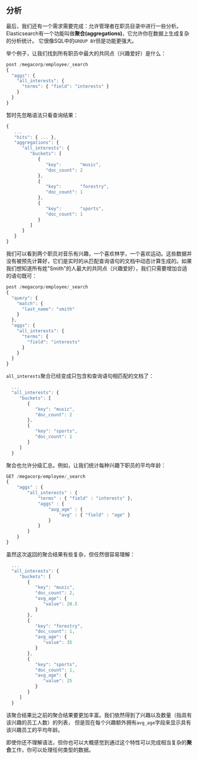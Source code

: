 ## 分析
最后，我们还有一个需求需要完成：允许管理者在职员目录中进行一些分析。
Elasticsearch有一个功能叫做**聚合(aggregations)**，它允许你在数据上生成复杂的分析统计。
它很像SQL中的`GROUP BY`但是功能更强大。

举个例子，让我们找到所有职员中最大的共同点（兴趣爱好）是什么：

```Javascript
post /megacorp/employee/_search
{
  "aggs": {
    "all_interests": {
      "terms": { "field": "interests" }
    }
  }
}
```

暂时先忽略语法只看查询结果：

```Javascript
{
   ...
   "hits": { ... },
   "aggregations": {
      "all_interests": {
         "buckets": [
            {
               "key":       "music",
               "doc_count": 2
            },
            {
               "key":       "forestry",
               "doc_count": 1
            },
            {
               "key":       "sports",
               "doc_count": 1
            }
         ]
      }
   }
}
```

我们可以看到两个职员对音乐有兴趣，一个喜欢林学，一个喜欢运动。这些数据并没有被预先计算好，它们是实时的从匹配查询语句的文档中动态计算生成的。如果我们想知道所有姓"Smith"的人最大的共同点（兴趣爱好），我们只需要增加合适的语句既可：

```Javascript
post /megacorp/employee/_search
{
  "query": {
    "match": {
      "last_name": "smith"
    }
  },
  "aggs": {
    "all_interests": {
      "terms": {
        "field": "interests"
      }
    }
  }
}
```

`all_interests`聚合已经变成只包含和查询语句相匹配的文档了：

```Javascript
  ...
  "all_interests": {
     "buckets": [
        {
           "key": "music",
           "doc_count": 2
        },
        {
           "key": "sports",
           "doc_count": 1
        }
     ]
  }
```

聚合也允许分级汇总。例如，让我们统计每种兴趣下职员的平均年龄：

```Javascript
GET /megacorp/employee/_search
{
    "aggs" : {
        "all_interests" : {
            "terms" : { "field" : "interests" },
            "aggs" : {
                "avg_age" : {
                    "avg" : { "field" : "age" }
                }
            }
        }
    }
}
```

虽然这次返回的聚合结果有些复杂，但任然很容易理解：

```Javascript
  ...
  "all_interests": {
     "buckets": [
        {
           "key": "music",
           "doc_count": 2,
           "avg_age": {
              "value": 28.5
           }
        },
        {
           "key": "forestry",
           "doc_count": 1,
           "avg_age": {
              "value": 35
           }
        },
        {
           "key": "sports",
           "doc_count": 1,
           "avg_age": {
              "value": 25
           }
        }
     ]
  }
```

该聚合结果比之前的聚合结果要更加丰富。我们依然得到了兴趣以及数量（指具有该兴趣的员工人数）的列表，
但是现在每个兴趣额外拥有`avg_age`字段来显示具有该兴趣员工的平均年龄。

即使你还不理解语法，但你也可以大概感觉到通过这个特性可以完成相当复杂的**聚合**工作，你可以处理任何类型的数据。
